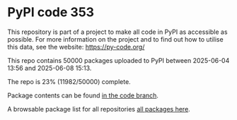 # PyPI code 353

This repository is part of a project to make all code in PyPI as accessible as possible. For more information 
on the project and to find out how to utilise this data, see the website: https://py-code.org/

This repo contains 50000 packages uploaded to PyPI between 
2025-06-04 13:56 and 2025-06-08 15:13.

The repo is 23% (11982/50000) complete.

Package contents can be found [in the code branch](https://github.com/pypi-data/pypi-mirror-353/tree/code/packages).

A browsable package list for all repositories [all packages here](https://py-code.org/repositories/pypi-mirror-353).


